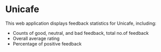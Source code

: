 # Unicafe 

This web application displays feedback statistics for Unicafe, including:
- Counts of good, neutral, and bad feedback, total no.of feedback
- Overall average rating
- Percentage of positive feedback
